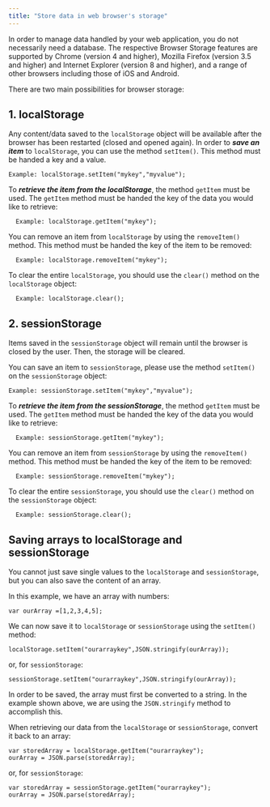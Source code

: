 ```yaml
---
title: "Store data in web browser's storage"
---
```


In order to manage data handled by your web application, you do not necessarily need a database. The respective Browser Storage features are supported by Chrome (version 4 and higher), Mozilla Firefox (version 3.5 and higher) and Internet Explorer (version 8 and higher), and a range of other browsers including those of iOS and Android.

There are two main possibilities for browser storage:

## 1\. localStorage

Any content/data saved to the `localStorage` object will be available after the browser has been restarted (closed and opened again). In order to **_save an item_** to `localStorage`, you can use the method `setItem()`. This method must be handed a key and a value.

    Example: localStorage.setItem("mykey","myvalue");

To **_retrieve the item from the localStorage_**, the method `getItem` must be used. The `getItem` method must be handed the key of the data you would like to retrieve:

      Example: localStorage.getItem("mykey");

You can remove an item from `localStorage` by using the `removeItem()` method. This method must be handed the key of the item to be removed:

      Example: localStorage.removeItem("mykey");

To clear the entire `localStorage`, you should use the `clear()` method on the `localStorage` object:

      Example: localStorage.clear();

## 2\. sessionStorage

Items saved in the `sessionStorage` object will remain until the browser is closed by the user. Then, the storage will be cleared.

You can save an item to `sessionStorage`, please use the method `setItem()` on the `sessionStorage` object:

    Example: sessionStorage.setItem("mykey","myvalue");

To **_retrieve the item from the sessionStorage_**, the method `getItem` must be used. The `getItem` method must be handed the key of the data you would like to retrieve:

      Example: sessionStorage.getItem("mykey");

You can remove an item from `sessionStorage` by using the `removeItem()` method. This method must be handed the key of the item to be removed:

      Example: sessionStorage.removeItem("mykey");

To clear the entire `sessionStorage`, you should use the `clear()` method on the `sessionStorage` object:

      Example: sessionStorage.clear();

## Saving arrays to localStorage and sessionStorage

You cannot just save single values to the `localStorage` and `sessionStorage`, but you can also save the content of an array.

In this example, we have an array with numbers:

    var ourArray =[1,2,3,4,5];

We can now save it to `localStorage` or `sessionStorage` using the `setItem()` method:

    localStorage.setItem("ourarraykey",JSON.stringify(ourArray));

or, for `sessionStorage`:

    sessionStorage.setItem("ourarraykey",JSON.stringify(ourArray));

In order to be saved, the array must first be converted to a string. In the example shown above, we are using the `JSON.stringify` method to accomplish this.

When retrieving our data from the `localStorage` or `sessionStorage`, convert it back to an array:

    var storedArray = localStorage.getItem("ourarraykey");
    ourArray = JSON.parse(storedArray);

or, for `sessionStorage`:

    var storedArray = sessionStorage.getItem("ourarraykey");
    ourArray = JSON.parse(storedArray);
